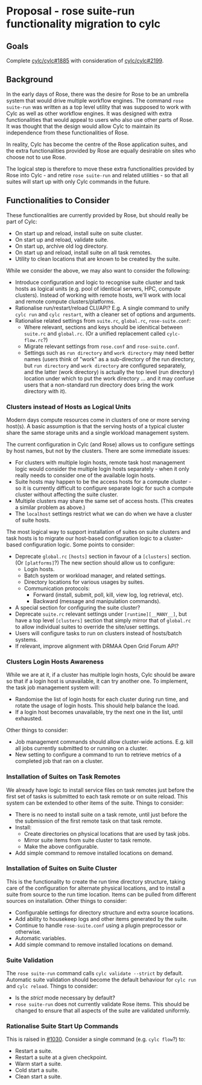 # Proposal - rose suite-run functionality migration to cylc

## Goals

Complete [cylc/cylc#1885](https://github.com/cylc/cylc/issues/1885)
with consideration of
[cylc/cylc#2199](https://github.com/cylc/cylc/issues/2199).

## Background

In the early days of Rose, there was the desire for Rose to be an umbrella
system that would drive multiple workflow engines. The command `rose suite-run`
was written as a top level utility that was supposed to work with Cylc as well
as other workflow engines. It was designed with extra functionalities that
would appeal to users who also use other parts of Rose. It was thought that
the design would allow Cylc to maintain its independence from these
functionalities of Rose.

In reality, Cylc has become the centre of the Rose application suites, and the
extra functionalities provided by Rose are equally desirable on sites who
choose not to use Rose.

The logical step is therefore to move these extra functionalities provided by
Rose into Cylc - and retire `rose suite-run` and related utilities - so that
all suites will start up with only Cylc commands in the future.

## Functionalities to Consider

These functionalities are currently provided by Rose, but should really be part
of Cylc:
* On start up and reload, install suite on suite cluster.
* On start up and reload, validate suite.
* On start up, archive old log directory.
* On start up and reload, install suite on all task remotes.
* Utility to clean locations that are known to be created by the suite.

While we consider the above, we may also want to consider the following:
* Introduce configuration and logic to recognise suite cluster and task hosts
  as logical units (e.g. pool of identical servers, HPC, compute clusters).
  Instead of working with remote hosts, we'll work with local and remote
  compute clusters/platforms.
* Rationalise run/restart/reload CLI/API? E.g. A single command to unify
  `cylc run` and `cylc restart`, with a cleaner set of options and arguments.
* Rationalise related settings from `suite.rc`, `global.rc`, `rose-suite.conf`:
  * Where relevant, sections and keys should be idenitical between `suite.rc`
    and `global.rc`. (Or a unified replacement called `cylc-flow.rc`?)
  * Migrate relevant settings from `rose.conf` and `rose-suite.conf`.
  * Settings such as `run directory` and `work directory` may need better names
    (users think of "work" as a sub-directory of the run directory, but `run
    directory` and `work directory` are configured separately, and the latter
    (work directory) is actually the top level (run directory) location under
    which to put the work directory ... and it may confuse users that a
    non-standard run directory does bring the work directory with it).

### Clusters instead of Hosts as Logical Units

Modern days compute resources come in clusters of one or more serving host(s).
A basic assumption is that the serving hosts of a typical cluster
share the same storage units and a single workload management system.

The current configuration in Cylc (and Rose) allows us to configure settings by
host names, but not by the clusters. There are some immediate issues:
* For clusters with multiple login hosts, remote task host management logic
  would consider the multiple login hosts separately - when it only
  really needs to consider one of the available login hosts.
* Suite hosts may happen to be the access hosts for a compute cluster - so it
  is currently difficult to configure separate logic for such a compute cluster
  without affecting the suite cluster.
* Multiple clusters may share the same set of access hosts. (This creates a
  similar problem as above.)
* The `localhost` settings restrict what we can do when we have a cluster of
  suite hosts.

The most logical way to support installation of suites on suite clusters and
task hosts is to migrate our host-based configuration logic to a cluster-based
configuration logic. Some points to consider:
* Deprecate `global.rc` `[hosts]` section in favour of a `[clusters]` section.
  (Or `[platforms]`?) The new section should allow us to configure:
  * Login hosts.
  * Batch system or workload manager, and related settings.
  * Directory locations for various usages by suites.
  * Communication protocols:
    * Forward (install, submit, poll, kill, view log, log retrieval, etc).
    * Backward (message and manipulation commands).
* A special section for configuring the suite cluster?
* Deprecate `suite.rc` relevant settings under `[runtime][__MANY__]`, but have
  a top level `[clusters]` section that simply mirror that of `global.rc` to
  allow individual suites to override the site/user settings.
* Users will configure tasks to run on clusters instead of hosts/batch systems.
* If relevant, improve alignment with DRMAA Open Grid Forum API?

### Clusters Login Hosts Awareness

While we are at it, if a cluster has multiple login hosts, Cylc should be aware
so that if a login host is unavailable, it can try another one. To implement,
the task job management system will:
* Randomise the list of login hosts for each cluster during run time, and
  rotate the usage of login hosts. This should help balance the load.
* If a login host becomes unavailable, try the next one in the list, until
  exhausted.

Other things to consider:
* Job management commands should allow cluster-wide actions. E.g. kill all jobs
  currently submitted to or running on a cluster.
* New setting to configure a command to run to retrieve metrics of a completed
  job that ran on a cluster.

### Installation of Suites on Task Remotes

We already have logic to install service files on task remotes just before the
first set of tasks is submitted to each task remote or on suite reload. This
system can be extended to other items of the suite. Things to consider:
* There is no need to install suite on a task remote, until just before the
  the submission of the first remote task on that task remote.
* Install:
  * Create directories on physical locations that are used by task jobs.
  * Mirror suite items from suite cluster to task remote.
  * Make the above configurable.
* Add simple command to remove installed locations on demand.

### Installation of Suites on Suite Cluster

This is the functionality to create the run time directory structure, taking
care of the configuration for alternate physical locations, and to install a
suite from source to the run time location. Items can be pulled from different
sources on installation. Other things to consider:
* Configurable settings for directory structure and extra source locations.
* Add ability to housekeep logs and other items generated by the suite.
* Continue to handle `rose-suite.conf` using a plugin preprocessor or
  otherwise.
* Automatic variables.
* Add simple command to remove installed locations on demand.

### Suite Validation

The `rose suite-run` command calls `cylc validate --strict` by default.
Automatic suite validation should become the default behaviour for `cylc run`
and `cylc reload`. Things to consider:
* Is the *strict* mode necessary by default?
* `rose suite-run` does not currently validate Rose items. This should be
  changed to ensure that all aspects of the suite are validated uniformly.

### Rationalise Suite Start Up Commands

This is raised in [#1030](https://github.com/cylc/cylc/issues/1030). Consider
a single command (e.g. `cylc flow`?) to:
* Restart a suite.
* Restart a suite at a given checkpoint.
* Warm start a suite.
* Cold start a suite.
* Clean start a suite.
